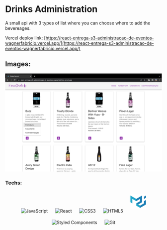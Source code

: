 # Drinks Administration

A small api with 3 types of list where you can choose where to add the bevereages.

Vercel deploy link: [https://react-entrega-s3-administracao-de-eventos-wagnerfabricio.vercel.app/](https://react-entrega-s3-administracao-de-eventos-wagnerfabricio.vercel.app/)

<td valign="top" width="33%">

## Images:

<div align="center">

![Home page with many types of beverage bottles](readme/dashboard.png)

</div>
</td>

<td valign="top" width="33%">

### Techs:

<div align="center">
<img style="margin: 10px" src="https://profilinator.rishav.dev/skills-assets/javascript-original.svg" alt="JavaScript" height="50" />
<img style="margin: 10px" src="https://profilinator.rishav.dev/skills-assets/react-original-wordmark.svg" alt="React" height="50" />
<img style="margin: 10px" src="https://profilinator.rishav.dev/skills-assets/css3-original-wordmark.svg" alt="CSS3" height="50" />
<img style="margin: 10px" src="https://profilinator.rishav.dev/skills-assets/html5-original-wordmark.svg" alt="HTML5" height="50" />
<img style="margin: 10px" src="https://raw.githubusercontent.com/devicons/devicon/1119b9f84c0290e0f0b38982099a2bd027a48bf1/icons/materialui/materialui-original.svg" alt="Material UI" height="50" />
<img style="margin: 10px" src="https://cdn.worldvectorlogo.com/logos/styled-components-1.svg" alt="Styled Components" height="50" />
<img style="margin: 10px" src="https://profilinator.rishav.dev/skills-assets/git-scm-icon.svg" alt="Git" height="50" />
</div>

</td>
